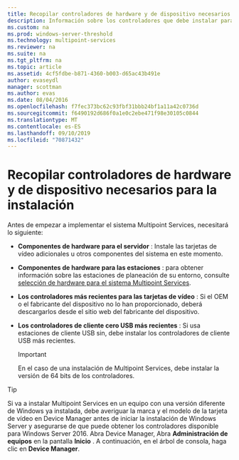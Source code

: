 ```yaml
---
title: Recopilar controladores de hardware y de dispositivo necesarios para la instalación
description: Información sobre los controladores que debe instalar para Multipoint Services
ms.custom: na
ms.prod: windows-server-threshold
ms.technology: multipoint-services
ms.reviewer: na
ms.suite: na
ms.tgt_pltfrm: na
ms.topic: article
ms.assetid: 4cf5fdbe-b871-4360-b003-d65ac43b491e
author: evaseydl
manager: scottman
ms.author: evas
ms.date: 08/04/2016
ms.openlocfilehash: f7fec373bc62c93fbf31bbb24bf1a11a42c0736d
ms.sourcegitcommit: f6490192d686f0a1e0c2ebe471f98e30105c0844
ms.translationtype: MT
ms.contentlocale: es-ES
ms.lasthandoff: 09/10/2019
ms.locfileid: "70871432"
---
```

# <a name="collect-hardware-and-device-drivers-needed-for-the-installation"></a>Recopilar controladores de hardware y de dispositivo necesarios para la instalación
Antes de empezar a implementar el sistema Multipoint Services, necesitará lo siguiente:  
  
-   **Componentes de hardware para el servidor** : Instale las tarjetas de vídeo adicionales u otros componentes del sistema en este momento.  
  
-   **Componentes de hardware para las estaciones** : para obtener información sobre las estaciones de planeación de su entorno, consulte [selección de hardware para el sistema Multipoint Services](Selecting-Hardware-for-Your-MultiPoint-services-System.md).
-   **Los controladores más recientes para las tarjetas de vídeo** : Si el OEM o el fabricante del dispositivo no lo han proporcionado, deberá descargarlos desde el sitio web del fabricante del dispositivo.  
  
-   **Los controladores de cliente cero USB más recientes** : Si usa estaciones de cliente USB sin, debe instalar los controladores de cliente USB más recientes.  
  
    > [!IMPORTANT]  
    > En el caso de una instalación de Multipoint Services, debe instalar la versión de 64 bits de los controladores.  
  
> [!TIP]  
> Si va a instalar Multipoint Services en un equipo con una versión diferente de Windows ya instalada, debe averiguar la marca y el modelo de la tarjeta de vídeo en Device Manager antes de iniciar la instalación de Windows Server y asegurarse de que puede obtener los controladores disponible para Windows Server 2016. Abra Device Manager, Abra **Administración de equipos** en la pantalla **Inicio** . A continuación, en el árbol de consola, haga clic en **Device Manager**.